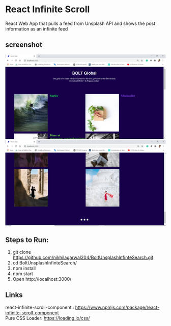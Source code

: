 # React Infinite Scroll 
React Web App that pulls a feed from Unsplash API and shows the post information as an infinite feed

## screenshot
![React Infinite Scroll](./DEMO_PIC.png)
![React Infinite Scroll](./DEMO_PIC_loading.png)

## Steps to Run:
1) git clone https://github.com/nikhilagarwal204/BoltUnsplashInfinteSearch.git
2) cd BoltUnsplashInfinteSearch/
3) npm install
4) npm start
5) Open http://localhost:3000/

## Links
react-infinite-scroll-component :  https://www.npmjs.com/package/react-infinite-scroll-component <br/>
Pure CSS Loader: https://loading.io/css/ <br/>
